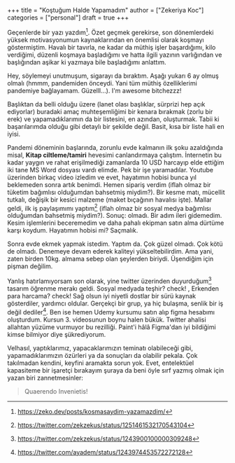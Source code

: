 +++
title = "Koştuğum Halde Yapamadım"
author = ["Zekeriya Koc"]
categories = ["personal"]
draft = true
+++

Geçenlerde bir yazı yazdım[^fn:1]. Özet geçmek gerekirse, son dönemlerdeki yüksek motivasyonumun kaynaklarından en önemlisi olarak koşmayı göstermiştim. Havalı bir tavırla, ne kadar da müthiş işler başardığımı, kilo verdiğimi, düzenli koşmaya başladığımı ve hatta ilgili yazının varlığından ve başlığından aşikar ki yazmaya bile başladığımı anlattım.

Hey, söylemeyi unutmuşum, sigarayı da bıraktım. Aşağı yukarı 6 ay olmuş olmalı (hmmm, pandemiden önceydi. Yani tüm müthiş özelliklerimi pandemiye bağlayamam. Güzelll...). I'm awesome bitchezzz!

Başlıktan da belli olduğu üzere (lanet olası başlıklar, sürprizi hep açık ediyorlar) buradaki amaç muhteşemliğimi bir kenara bırakmak (zorlu bir erek) ve yapamadıklarımın da bir listesini, en azından, oluşturmak. Tabii ki başarılarımda olduğu gibi detaylı bir şekilde değil. Basit, kısa bir liste hali en iyisi.

Pandemi döneminin başlarında, zorunlu evde kalmanın ilk şoku azaldığında misal, ****Kitap ciltleme/tamiri**** hevesimi canlandırmaya çalıştım. İnternetin bu kadar yaygın ve rahat erişilmediği zamanlarda 10 USD harcayıp elde ettiğim iki tane MS Word dosyası vardı elimde. Pek bir işe yaramadılar. Youtube üzerinden birkaç video izledim ve evet, hayatımın hobisi bunca yıl beklemeden sonra artık benimdi. Hemen sipariş verdim (iflah olmaz bir tüketim bağımlısı olduğumdan bahsetmiş miydim?). Bir kesme matı, mücellit tutkalı, değişik bir kesici malzeme (maket bıçağının havalısı işte). Mallar geldi, ilk iş paylaşımımı yaptım[^fn:2] (iflah olmaz bir sosyal medya bağımlısı olduğumdan bahsetmiş miydim?). Sonuç: olmadı. Bir adım ileri gidemedim. Kesim işlemlerini beceremedim ve daha pahalı ekipman satın alma dürtüme karşı koydum. Hayatımın hobisi mi? Saçmalık.

Sonra evde ekmek yapmak istedim. Yaptım da. Çok güzel olmadı. Çok kötü de olmadı. Denemeye devam ederek kaliteyi yükseltebilirdim. Ama yani, zaten birden 10kg. almama sebep olan şeylerden biriydi. Üşendiğim için pişman değilim.

Yanlış hatırlamıyorsam son olarak, yine twitter üzerinden duyurduğum[^fn:3] tasarım öğrenme merakı geldi. Sosyal medyada teşhir? check! , Erkenden para harcama? check! Sağ olsun iyi niyetli dostlar bir sürü kaynak gösterdiler, yardımcı oldular. Gerçekçi bir grup, ya hiç bulaşma, senlik bir iş değil dediler[^fn:4]. Ben ise hemen Udemy kursumu satın alıp figma hesabımı oluşturdum. Kursun 3. videosunun boynu halen bükük. Twitter ahalisi allahtan yüzüme vurmuyor bu rezilliği. Paint'i hâlâ Figma'dan iyi bildiğimi kimse bilmiyor diye şükrediyorum.

Velhasıl, yaptıklarımız, yapacaklarımızın teminatı olabileceği gibi, yapamadıklarımızın özürleri ya da sonuçları da olabilir pekala. Çok takılmadan kendini, keyfini aramakta sorun yok. Evet, entelektüel kapasiteme bir işaretçi bırakayım şuraya da beni öyle sırf yazmış olmak için yazan biri zannetmesinler:

> Quaerendo Invenietis!

[^fn:1]: <https://zeko.dev/posts/kosmasaydim-yazamazdim/>
[^fn:2]: <https://twitter.com/zekzekus/status/1251461532170543104>
[^fn:3]: <https://twitter.com/zekzekus/status/1243900100000309248>
[^fn:4]: <https://twitter.com/ayadem/status/1243974453572272128>
